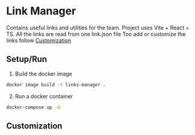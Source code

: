 # Link Manager

Contains useful links and utilities for the team.
Project uses Vite + React + TS. All the links are read from one link.json file
Too add or customize the links follow [Customization](#customization)

## Setup/Run

1. Build the docker image

```bash
docker image build -t links-manager .
```

2. Run a docker container

```bash
docker-compose up -d
```

## Customization




